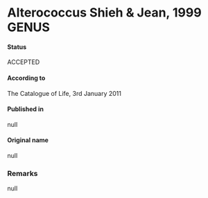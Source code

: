 Alterococcus Shieh & Jean, 1999 GENUS
=======

#### Status
ACCEPTED

#### According to
The Catalogue of Life, 3rd January 2011

#### Published in
null

#### Original name
null

### Remarks
null